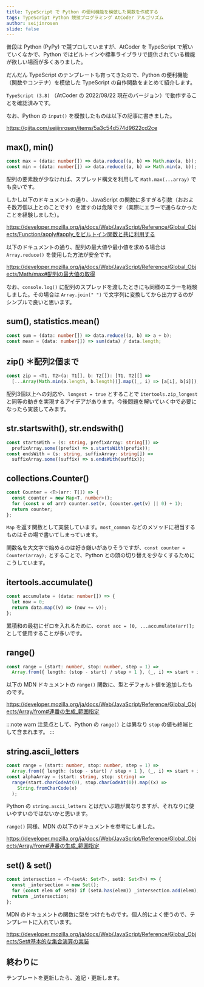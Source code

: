```yaml
---
title: TypeScript で Python の便利機能を模倣した関数を作成する
tags: TypeScript Python 競技プログラミング AtCoder アルゴリズム
author: seijinrosen
slide: false
---
```

普段は Python (PyPy) で競プロしていますが、AtCoder を TypeScript で解いていくなかで、Python ではビルトインや標準ライブラリで提供されている機能が欲しい場面が多くありました。

だんだん TypeScript のテンプレートも育ってきたので、Python の便利機能（関数やコンテナ）を模倣した TypeScript の自作関数をまとめて紹介します。

`TypeScript (3.8)` （AtCoder の 2022/08/22 現在のバージョン）で動作することを確認済みです。

なお、Python の `input()` を模倣したものは以下の記事に書きました。

https://qiita.com/seijinrosen/items/5a3c54d574d9622cd2ce

## max(), min()

```typescript:main.ts
const max = (data: number[]) => data.reduce((a, b) => Math.max(a, b));
const min = (data: number[]) => data.reduce((a, b) => Math.min(a, b));
```

配列の要素数が少なければ、スプレッド構文を利用して `Math.max(...array)` でも良いです。

しかし以下のドキュメントの通り、JavaScript の関数に多すぎる引数（おおよそ数万個以上とのことです）を渡すのは危険です（実際にエラーで通らなかったことを経験しました）。

https://developer.mozilla.org/ja/docs/Web/JavaScript/Reference/Global_Objects/Function/apply#apply_をビルトイン関数と共に利用する

以下のドキュメントの通り、配列の最大値や最小値を求める場合は `Array.reduce()` を使用した方法が安全です。

https://developer.mozilla.org/ja/docs/Web/JavaScript/Reference/Global_Objects/Math/max#配列の最大値の取得

なお、`console.log()` に配列のスプレッドを渡したときにも同様のエラーを経験しました。その場合は `Array.join(" ")` で文字列に変換してから出力するのがシンプルで良いと思います。

## sum(), statistics.mean()

```typescript:main.ts
const sum = (data: number[]) => data.reduce((a, b) => a + b);
const mean = (data: number[]) => sum(data) / data.length;
```

## zip() ＊配列2個まで

```typescript:main.ts
const zip = <T1, T2>(a: T1[], b: T2[]): [T1, T2][] =>
  [...Array(Math.min(a.length, b.length))].map((_, i) => [a[i], b[i]]);
```

配列3個以上への対応や、`longest = true` とすることで `itertools.zip_longest` と同等の動きを実現するアイデアがあります。今後問題を解いていく中で必要になったら実装してみます。

## str.startswith(), str.endswith()

```typescript:main.ts
const startsWith = (s: string, prefixArray: string[]) =>
  prefixArray.some((prefix) => s.startsWith(prefix));
const endsWith = (s: string, suffixArray: string[]) =>
  suffixArray.some((suffix) => s.endsWith(suffix));
```

## collections.Counter()

```typescript:main.ts
const Counter = <T>(arr: T[]) => {
  const counter = new Map<T, number>();
  for (const v of arr) counter.set(v, (counter.get(v) || 0) + 1);
  return counter;
};
```

`Map` を返す関数として実装しています。`most_common` などのメソッドに相当するものはその場で書いてしまっています。

関数名を大文字で始めるのは好き嫌いがありそうですが、`const counter = Counter(array);` とすることで、Python との頭の切り替えを少なくするためにこうしています。

## itertools.accumulate()

```typescript:main.ts
const accumulate = (data: number[]) => {
  let now = 0;
  return data.map((v) => (now += v));
};
```

累積和の最初にゼロを入れるために、`const acc = [0, ...accumulate(arr)];` として使用することが多いです。

## range()

```typescript:main.ts
const range = (start: number, stop: number, step = 1) =>
  Array.from({ length: (stop - start) / step + 1 }, (_, i) => start + i * step);
```

以下の MDN ドキュメントの `range()` 関数に、型とデフォルト値を追加したものです。

https://developer.mozilla.org/ja/docs/Web/JavaScript/Reference/Global_Objects/Array/from#連番の生成_範囲指定

:::note warn
注意点として、Python の `range()` とは異なり `stop` の値も終端として含まれます。
:::

## string.ascii_letters

```typescript:main.ts
const range = (start: number, stop: number, step = 1) =>
  Array.from({ length: (stop - start) / step + 1 }, (_, i) => start + i * step);
const alphaArray = (start: string, stop: string) =>
  range(start.charCodeAt(0), stop.charCodeAt(0)).map((x) =>
    String.fromCharCode(x)
  );
```

Python の `string.ascii_letters` とはだいぶ趣が異なりますが、それなりに使いやすいのではないかと思います。

`range()` 同様、MDN の以下のドキュメントを参考にしました。

https://developer.mozilla.org/ja/docs/Web/JavaScript/Reference/Global_Objects/Array/from#連番の生成_範囲指定

## set() & set()

```typescript:main.ts
const intersection = <T>(setA: Set<T>, setB: Set<T>) => {
  const _intersection = new Set();
  for (const elem of setB) if (setA.has(elem)) _intersection.add(elem);
  return _intersection;
};
```

MDN のドキュメントの関数に型をつけたものです。個人的によく使うので、テンプレートに入れています。

https://developer.mozilla.org/ja/docs/Web/JavaScript/Reference/Global_Objects/Set#基本的な集合演算の実装

## 終わりに

テンプレートを更新したら、追記・更新します。
